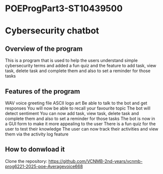 # POEProgPart3-ST10439500

# Cybersecurity chatbot

## Overview of the program
This is a program that is used to help the users understand simple cybersecurity terms and added a fun quiz and the feature to add
task, view task, delete task and complete them and also to set a reminder for those tasks

## Features of the program
WAV voice greeting file
ASCII logo art
Be able to talk to the bot and get responses
You will now be able to recall your favourite topic
The bot will detect sentiment
You can now add task, view task, delete task and complete them and also to set a reminder for those tasks
The bot is now in a GUI form to make it more appealing to the user
There is a fun quiz for the user to test their knowledge
The user can now track their activities and view them via the activity log feature

## How to donwload it
Clone the repository: https://github.com/VCNMB-2nd-years/vcnmb-prog6221-2025-poe-Averagevoice668
